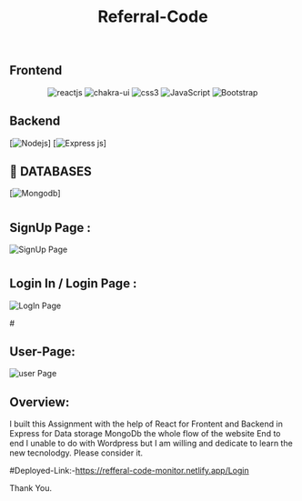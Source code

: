 <h1 align="center">Referral-Code</h1>
<br />
<h2>Frontend</h2>
<p align="center">
    <img src="https://img.shields.io/badge/React_(18.2.0)-20232A?style=for-the-badge&logo=react&logoColor=61DAFB" alt="reactjs" />
   <img src="https://img.shields.io/badge/Chakra%20UI-3bc7bd?style=for-the-badge&logo=chakraui&logoColor=white" alt="chakra-ui"/>
    <img src="https://img.shields.io/badge/CSS3-1572B6?style=for-the-badge&logo=css3&logoColor=white" alt="css3"/>   
    <img src="https://img.shields.io/badge/JavaScript-323330?style=for-the-badge&logo=javascript&logoColor=F7DF1E" alt="JavaScript" />
     <img src ="https://img.shields.io/badge/HTML-%23000000.svg?style=for-the-badge&logo=HTML&logoColor=#00C7B7" alt="Bootstrap"/>
    

</p>
<h2>Backend</h2>

[![](https://img.shields.io/badge/Node.js-43853D?style=for-the-badge&logo=node.js&logoColor=white "Nodejs")]
[![Express js](https://img.shields.io/badge/Express.js-404D59?style=for-the-badge "Express js")]

## 📅 **DATABASES**

[![Mongodb](https://img.shields.io/badge/MongoDB-4EA94B?style=for-the-badge&logo=mongodb&logoColor=white "Mongodb")]

# <h2>SignUp Page : </h2>
![SignUp Page](https://i.postimg.cc/gJvF1yk6/Sigin-page-refferalcode.png)

# <h2>Login In / Login Page : </h2>
![LogIn Page](https://i.postimg.cc/PJ5pSQmd/Login-refferal.png)

#<h2>User-Page:</h2>
![user Page](https://i.postimg.cc/T15L8YHs/Home-page.png)

## Overview:

I built this Assignment with the help of React for Frontent and Backend in Express for Data storage MongoDb the whole flow of the website End to end
I unable to do with Wordpress but I am willing and dedicate to learn the new tecnolodgy. Please consider it.

#Deployed-Link:-https://refferal-code-monitor.netlify.app/Login

Thank You.



